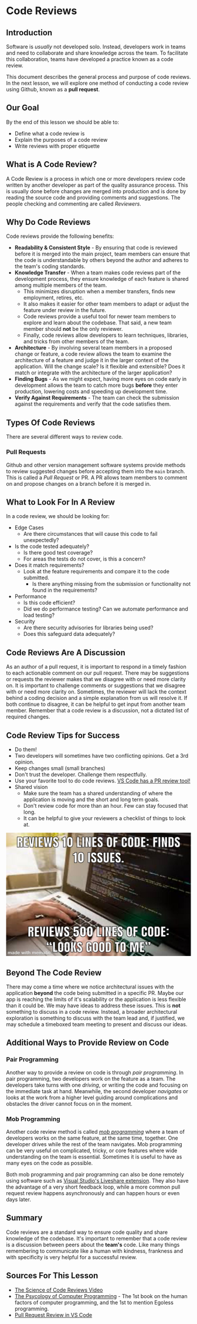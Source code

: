 # Code Reviews

## Introduction

Software is _usually_ not developed solo. Instead, developers work in teams and need to collaborate and share knowledge across the team. To facilitate this collaboration, teams have developed a practice known as a code review.

This document describes the general process and purpose of code reviews. In the next lesson, we will explore one method of conducting a code review using Github, known as a **pull request**.

## Our Goal

By the end of this lesson we should be able to:

- Define what a code review is
- Explain the purposes of a code review
- Write reviews with proper etiquette

## What is A Code Review?

A Code Review is a process in which one or more developers review code written by another developer as part of the quality assurance process. This is usually done before changes are merged into production and is done by reading the source code and providing comments and suggestions. The people checking and commenting are called _Reviewers_.

## Why Do Code Reviews

Code reviews provide the following benefits:

- **Readability & Consistent Style** - By ensuring that code is reviewed before it is merged into the main project, team members can ensure that the code is understandable by others beyond the author and adheres to the team's coding standards.
- **Knowledge Transfer** - When a team makes code reviews part of the development process, they ensure knowledge of each feature is shared among multiple members of the team. 
  - This minimizes disruption when a member transfers, finds new employment, retires, etc. 
  - It also makes it easier for other team members to adapt or adjust the feature under review in the future.
  - Code reviews provide a useful tool for newer team members to explore and learn about the codebase. That said, a new team member should **not** be the only reviewer.
  - Finally, code reviews allow developers to learn techniques, libraries, and tricks from other members of the team.
- **Architecture** - By involving several team members in a proposed change or feature, a code review allows the team to examine the architecture of a feature and judge it in the larger context of the application. Will the change scale?  Is it flexible and extensible? Does it match or integrate with the architecture of the larger application?
- **Finding Bugs** - As we might expect, having more eyes on code early in development allows the team to catch more bugs **before** they enter production, lowering costs and speeding up development time. 
- **Verify Against Requirements** - The team can check the submission against the requirements and verify that the code satisfies them.

## Types Of Code Reviews

There are several different ways to review code.

### Pull Requests

Github and other version management software systems provide methods to review suggested changes before accepting them into the `main` branch. This is called a _Pull Request_ or PR. A PR allows team members to comment on and propose changes on a branch before it is merged in. 

## What to Look For In A Review

In a code review, we should be looking for:

- Edge Cases
  - Are there circumstances that will cause this code to fail unexpectedly?  
- Is the code tested adequately?
  - Is there good test coverage?
  - For areas the tests do not cover, is this a concern?
- Does it match requirements?
  - Look at the feature requirements and compare it to the code submitted. 
    - Is there anything missing from the submission or functionality not found in the requirements?
- Performance
  - Is this code efficient?
  - Did we do performance testing? Can we automate performance and load testing?
- Security
  - Are there security advisories for libraries being used?
  - Does this safeguard data adequately?

## Code Reviews Are A Discussion

As an author of a pull request, it is important to respond in a timely fashion to each actionable comment on our pull request. There may be suggestions or requests the reviewer makes that we disagree with or need more clarity on. It is important to challenge comments or suggestions that we disagree with or need more clarity on. Sometimes, the reviewer will lack the context behind a coding decision and a simple explanation from us will resolve it. If both continue to disagree, it can be helpful to get input from another team member. Remember that a code review is a discussion, not a dictated list of required changes.

## Code Review Tips for Success

- Do them!  
- Two developers will sometimes have two conflicting opinions. Get a 3rd opinion.
- Keep changes small (small branches)
- Don't trust the developer. Challenge them respectfully.
- Use your favorite tool to do code reviews. [VS Code has a PR review tool!](https://code.visualstudio.com/blogs/2018/09/10/introducing-github-pullrequests)
- Shared vision
  - Make sure the team has a shared understanding of where the application is moving and the short and long term goals. 
  - Don't review code for more than an hour. Few can stay focused that long.
  - It can be helpful to give your reviewers a checklist of things to look at.

![Code Review Meme](/assets/code-reviews/code-review-meme.jpg)

## Beyond The Code Review

There may come a time where we notice architectural issues with the application **beyond** the code being submitted in a specific PR. Maybe our app is reaching the limits of it's scalability or the application is less flexible than it could be. We may have ideas to address these issues. This is **not** something to discuss in a code review. Instead, a broader architectural exploration is something to discuss with the team lead and, if justified, we may schedule a timeboxed team meeting to present and discuss our ideas. 

## Additional Ways to Provide Review on Code

### Pair Programming

Another way to provide a review on code is through _pair programming_. In pair programming, two developers work on the feature as a team. The developers take turns with one _driving_, or writing the code and focusing on the immediate task at hand. Meanwhile, the second developer _navigates_ or looks at the work from a higher level guiding around complications and obstacles the driver cannot focus on in the moment.

### Mob Programming

Another code review method is called [_mob programming_](https://en.wikipedia.org/wiki/Mob_programming) where a team of developers works on the same feature, at the same time, together. One developer drives while the rest of the team navigates. Mob programming can be very useful on complicated, tricky, or core features where wide understanding on the team is essential. Sometimes it is useful to have as many eyes on the code as possible.

Both mob programming and pair programming can also be done remotely using software such as [Visual Studio's Liveshare extension](https://code.visualstudio.com/blogs/2017/11/15/live-share). They also have the advantage of a very short feedback loop, while a more common pull request review happens asynchronously and can happen hours or even days later. 

## Summary

Code reviews are a standard way to ensure code quality and share knowledge of the codebase. It's important to remember that a code review is a discussion between peers about the **team's** code. Like many things remembering to communicate like a human with kindness, frankness and with specificity is very helpful for a successful review. 

## Sources For This Lesson

- [The Science of Code Reviews Video](https://www.youtube.com/watch?v=EyL7mqwpZhk)
- [The Psycology of Computer Programming](https://leanpub.com/thepsychologyofcomputerprogramming) - The 1st book on the human factors of computer programming, and the 1st to mention Egoless programming.
- [Pull Request Review in VS Code](https://code.visualstudio.com/blogs/2018/09/10/introducing-github-pullrequests)
